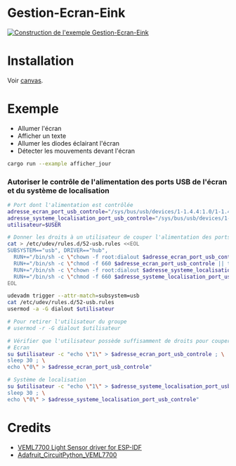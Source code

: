 # Gestion-Ecran-Eink

[![Construction de l'exemple Gestion-Ecran-Eink](https://github.com/ftmazzone/gestion-ecran-eink/actions/workflows/deploiement.yaml/badge.svg)](https://github.com/ftmazzone/gestion-ecran-eink/actions/workflows/deploiement.yaml)

# Installation

Voir [canvas](https://github.com/Automattic/node-canvas).

# Exemple 

- Allumer l'écran
- Afficher un texte
- Allumer les diodes éclairant l'écran
- Détecter les mouvements devant l'écran

```bash
cargo run --example afficher_jour
```

### Autoriser le contrôle de l'alimentation des ports USB de l'écran et du système de localisation

```bash
# Port dont l'alimentation est contrôlée
adresse_ecran_port_usb_controle="/sys/bus/usb/devices/1-1.4.4:1.0/1-1.4.4-port4/disable"
adresse_systeme_localisation_port_usb_controle="/sys/bus/usb/devices/1-1.4.4:1.0/1-1.4.4-port2/disable"
utilisateur=$USER

# Donner les droits à un utilisateur de couper l'alimentation des ports USB
cat > /etc/udev/rules.d/52-usb.rules <<EOL
SUBSYSTEM=="usb", DRIVER=="hub",
  RUN+="/bin/sh -c \"chown -f root:dialout $adresse_ecran_port_usb_controle || true\""
  RUN+="/bin/sh -c \"chmod -f 660 $adresse_ecran_port_usb_controle || true\""
  RUN+="/bin/sh -c \"chown -f root:dialout $adresse_systeme_localisation_port_usb_controle || true\""
  RUN+="/bin/sh -c \"chmod -f 660 $adresse_systeme_localisation_port_usb_controle || true\""
EOL

udevadm trigger --attr-match=subsystem=usb
cat /etc/udev/rules.d/52-usb.rules
usermod -a -G dialout $utilisateur

# Pour retirer l'utilisateur du groupe
# usermod -r -G dialout $utilisateur

# Vérifier que l'utilisateur possède suffisamment de droits pour couper l'alimentation des ports USB
# Ecran
su $utilisateur -c "echo \"1\" > $adresse_ecran_port_usb_controle ; \
sleep 30 ; \
echo \"0\" > $adresse_ecran_port_usb_controle"

# Système de localisation
su $utilisateur -c "echo \"1\" > $adresse_systeme_localisation_port_usb_controle ; \
sleep 30 ; \
echo \"0\" > $adresse_systeme_localisation_port_usb_controle"
```

# Credits

* [VEML7700 Light Sensor driver for ESP-IDF](https://github.com/kgrozdanovski/veml7700-esp-idf#veml7700-light-sensor-driver-for-esp-idf)
* [Adafruit_CircuitPython_VEML7700](https://github.com/adafruit/Adafruit_CircuitPython_VEML7700/tree/main)
